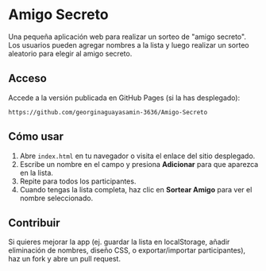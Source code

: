 # Amigo Secreto


Una pequeña aplicación web para realizar un sorteo de "amigo secreto". Los usuarios pueden agregar nombres a la lista y luego realizar un sorteo aleatorio para elegir al amigo secreto.


## Acceso


Accede a la versión publicada en GitHub Pages (si la has desplegado):


```
https://github.com/georginaguayasamin-3636/Amigo-Secreto
```


## Cómo usar


1. Abre `index.html` en tu navegador o visita el enlace del sitio desplegado.
2. Escribe un nombre en el campo y presiona **Adicionar** para que aparezca en la lista.
3. Repite para todos los participantes.
4. Cuando tengas la lista completa, haz clic en **Sortear Amigo** para ver el nombre seleccionado.





## Contribuir


Si quieres mejorar la app (ej. guardar la lista en localStorage, añadir eliminación de nombres, diseño CSS, o exportar/importar participantes), haz un fork y abre un pull request.


